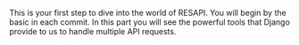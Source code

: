 This is your first step to dive into the world of RESAPI. You will begin by the basic in each commit. In this part you will see the powerful tools that Django provide to us to handle multiple API requests. 
